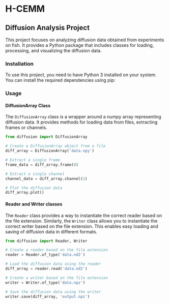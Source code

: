 # H-CEMM
## Diffusion Analysis Project

This project focuses on analyzing diffusion data obtained from experiments on fish. It provides a Python package that includes classes for loading, processing, and visualizing the diffusion data.

### Installation

To use this project, you need to have Python 3 installed on your system. You can install the required dependencies using pip:

### Usage

#### DiffusionArray Class

The `DiffusionArray` class is a wrapper around a numpy array representing diffusion data. It provides methods for loading data from files, extracting frames or channels.

```python
from diffusion import DiffusionArray

# Create a DiffusionArray object from a file
diff_array = DiffusionArray('data.npy')

# Extract a single frame
frame_data = diff_array.frame(0)

# Extract a single channel
channel_data = diff_array.channel(1)

# Plot the diffusion data
diff_array.plot()
```

#### Reader and Writer classes

The `Reader` class provides a way to instantiate the correct reader based on the file extension. Similarly, the `Writer` class allows you to instantiate the correct writer based on the file extension. This enables easy loading and saving of diffusion data in different formats.

```python
from diffusion import Reader, Writer

# Create a reader based on the file extension
reader = Reader.of_type('data.nd2')

# Load the diffusion data using the reader
diff_array = reader.read('data.nd2')

# Create a writer based on the file extension
writer = Writer.of_type('data.npz')

# Save the diffusion data using the writer
writer.save(diff_array, 'output.npz')
```

